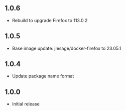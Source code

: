 <!-- https://developers.home-assistant.io/docs/add-ons/presentation#keeping-a-changelog -->

## 1.0.6

- Rebuild to upgrade Firefox to 113.0.2

## 1.0.5

- Base image update: jlesage/docker-firefox to 23.05.1

## 1.0.4

- Update package name format

## 1.0.0

- Initial release
